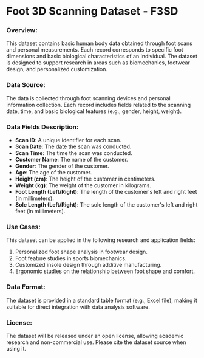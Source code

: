 # Foot 3D Scanning Dataset - F3SD


### Overview:
This dataset contains basic human body data obtained through foot scans and personal measurements. Each record corresponds to specific foot dimensions and basic biological characteristics of an individual. The dataset is designed to support research in areas such as biomechanics, footwear design, and personalized customization.

### Data Source:
The data is collected through foot scanning devices and personal information collection. Each record includes fields related to the scanning date, time, and basic biological features (e.g., gender, height, weight).

### Data Fields Description:
- **Scan ID**: A unique identifier for each scan.
- **Scan Date**: The date the scan was conducted.
- **Scan Time**: The time the scan was conducted.
- **Customer Name**: The name of the customer.
- **Gender**: The gender of the customer.
- **Age**: The age of the customer.
- **Height (cm)**: The height of the customer in centimeters.
- **Weight (kg)**: The weight of the customer in kilograms.
- **Foot Length (Left/Right)**: The length of the customer's left and right feet (in millimeters).
- **Sole Length (Left/Right)**: The sole length of the customer's left and right feet (in millimeters).

### Use Cases:
This dataset can be applied in the following research and application fields:
1. Personalized foot shape analysis in footwear design.
2. Foot feature studies in sports biomechanics.
3. Customized insole design through additive manufacturing.
4. Ergonomic studies on the relationship between foot shape and comfort.

### Data Format:
The dataset is provided in a standard table format (e.g., Excel file), making it suitable for direct integration with data analysis software.

### License:
The dataset will be released under an open license, allowing academic research and non-commercial use. Please cite the dataset source when using it.